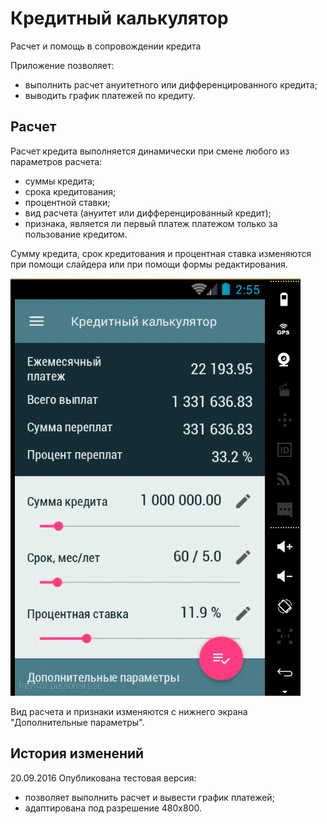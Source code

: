 # Кредитный калькулятор

Расчет и помощь в сопровождении кредита

Приложение позволяет: 
- выполнить расчет ануитетного или дифференцированного кредита;
- выводить график платежей по кредиту.

## Расчет

Расчет кредита выполняется динамически при смене любого из параметров расчета:
- суммы кредита;
- срока кредитования;
- процентной ставки;
- вид расчета (ануитет или дифференцированный кредит);
- признака, является ли первый платеж платежом только за пользование кредитом.

Сумму кредита, срок кредитования и процентная ставка изменяются при помощи слайдера или при помощи формы редактирования.

![screenshot of sample](./blob/calc.gif)

Вид расчета и признаки изменяются с нижнего экрана "Дополнительные параметры".



## История изменений

20.09.2016  Опубликована тестовая версия:
- позволяет выполнить расчет и вывести график платежей;
- адаптирована под разрешение 480х800.

